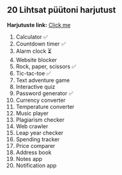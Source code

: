 ## 20 Lihtsat püütoni harjutust 

**Harjutuste link:** [Click me](https://www.indeed.com/career-advice/career-development/beginner-projects-for-python) 
 
1. Calculator ✅
2. Countdown timer ✅
3. Alarm clock ⏳
4. Website blocker
5. Rock, paper, scissors ✅
6. Tic-tac-toe ✅
7. Text adventure game
8. Interactive quiz
9. Password generator ✅
10. Currency converter
11. Temperature converter
12. Music player
13. Plagiarism checker
14. Web crawler
15. Leap year checker
16. Spending tracker
17. Price comparer
18. Address book
19. Notes app
20. Notification app
